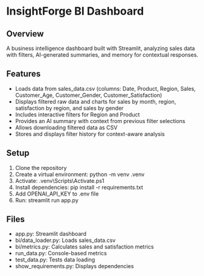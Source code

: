 # InsightForge BI Dashboard

## Overview
A business intelligence dashboard built with Streamlit, analyzing sales data with filters, AI-generated summaries, and memory for contextual responses.

## Features
- Loads data from sales_data.csv (columns: Date, Product, Region, Sales, Customer_Age, Customer_Gender, Customer_Satisfaction)
- Displays filtered raw data and charts for sales by month, region, satisfaction by region, and sales by gender
- Includes interactive filters for Region and Product
- Provides an AI summary with context from previous filter selections
- Allows downloading filtered data as CSV
- Stores and displays filter history for context-aware analysis

## Setup
1. Clone the repository
2. Create a virtual environment: python -m venv .venv
3. Activate: .venv\Scripts\Activate.ps1
4. Install dependencies: pip install -r requirements.txt
5. Add OPENAI_API_KEY to .env file
6. Run: streamlit run app.py

## Files
- app.py: Streamlit dashboard
- bi/data_loader.py: Loads sales_data.csv
- bi/metrics.py: Calculates sales and satisfaction metrics
- run_data.py: Console-based metrics
- test_data.py: Tests data loading
- show_requirements.py: Displays dependencies